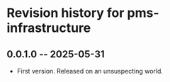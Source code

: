 # Revision history for pms-infrastructure

## 0.0.1.0 -- 2025-05-31

* First version. Released on an unsuspecting world.

